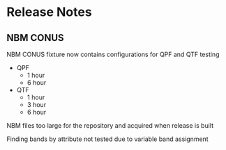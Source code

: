 # Release Notes

## NBM CONUS

NBM CONUS fixture now contains configurations for QPF and QTF testing

- QPF
  - 1 hour
  - 6 hour
- QTF
  - 1 hour
  - 3 hour
  - 6 hour

NBM files too large for the repository and acquired when release is built

Finding bands by attribute not tested due to variable band assignment
